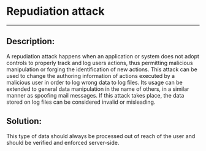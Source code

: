# Repudiation attack
-------

## Description:

A repudiation attack happens when an application or system does not adopt controls to
properly track and log users actions, thus permitting malicious manipulation or forging
the identification of new actions. This attack can be used to change the authoring
information of actions executed by a malicious user in order to log wrong data to log files.
Its usage can be extended to general data manipulation in the name of others,
in a similar manner as spoofing mail messages. If this attack takes place, the data stored
on log files can be considered invalid or misleading.

## Solution:

This type of data should always be processed out of reach of the user and should be
verified and enforced server-side.
